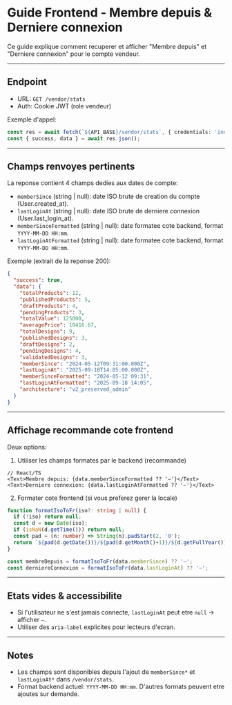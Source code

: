 # Guide Frontend - Membre depuis & Derniere connexion

Ce guide explique comment recuperer et afficher "Membre depuis" et "Derniere connexion" pour le compte vendeur.

---

## Endpoint
- URL: `GET /vendor/stats`
- Auth: Cookie JWT (role vendeur)

Exemple d'appel:
```ts
const res = await fetch(`${API_BASE}/vendor/stats`, { credentials: 'include' });
const { success, data } = await res.json();
```

---

## Champs renvoyes pertinents
La reponse contient 4 champs dedies aux dates de compte:
- `memberSince` (string | null): date ISO brute de creation du compte (User.created_at).
- `lastLoginAt` (string | null): date ISO brute de derniere connexion (User.last_login_at).
- `memberSinceFormatted` (string | null): date formatee cote backend, format `YYYY-MM-DD HH:mm`.
- `lastLoginAtFormatted` (string | null): date formatee cote backend, format `YYYY-MM-DD HH:mm`.

Exemple (extrait de la reponse 200):
```json
{
  "success": true,
  "data": {
    "totalProducts": 12,
    "publishedProducts": 5,
    "draftProducts": 4,
    "pendingProducts": 3,
    "totalValue": 125000,
    "averagePrice": 10416.67,
    "totalDesigns": 9,
    "publishedDesigns": 3,
    "draftDesigns": 2,
    "pendingDesigns": 4,
    "validatedDesigns": 3,
    "memberSince": "2024-05-12T09:31:00.000Z",
    "lastLoginAt": "2025-09-18T14:05:00.000Z",
    "memberSinceFormatted": "2024-05-12 09:31",
    "lastLoginAtFormatted": "2025-09-18 14:05",
    "architecture": "v2_preserved_admin"
  }
}
```

---

## Affichage recommande cote frontend
Deux options:

1) Utiliser les champs formates par le backend (recommande)
```tsx
// React/TS
<Text>Membre depuis: {data.memberSinceFormatted ?? '—'}</Text>
<Text>Derniere connexion: {data.lastLoginAtFormatted ?? '—'}</Text>
```

2) Formater cote frontend (si vous preferez gerer la locale)
```ts
function formatIsoToFr(iso?: string | null) {
  if (!iso) return null;
  const d = new Date(iso);
  if (isNaN(d.getTime())) return null;
  const pad = (n: number) => String(n).padStart(2, '0');
  return `${pad(d.getDate())}/${pad(d.getMonth()+1)}/${d.getFullYear()} a ${pad(d.getHours())}:${pad(d.getMinutes())}`;
}

const membreDepuis = formatIsoToFr(data.memberSince) ?? '—';
const derniereConnexion = formatIsoToFr(data.lastLoginAt) ?? '—';
```

---

## Etats vides & accessibilite
- Si l'utilisateur ne s'est jamais connecte, `lastLoginAt` peut etre `null` -> afficher `—`.
- Utiliser des `aria-label` explicites pour lecteurs d'ecran.

---

## Notes
- Les champs sont disponibles depuis l'ajout de `memberSince*` et `lastLoginAt*` dans `/vendor/stats`.
- Format backend actuel: `YYYY-MM-DD HH:mm`. D'autres formats peuvent etre ajoutes sur demande.

